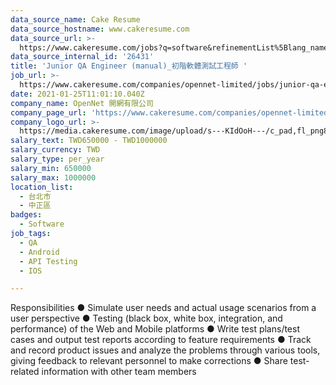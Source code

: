 ```yaml
---
data_source_name: Cake Resume
data_source_hostname: www.cakeresume.com
data_source_url: >-
  https://www.cakeresume.com/jobs?q=software&refinementList%5Blang_name%5D%5B0%5D=English&refinementList%5Bsalary_type%5D=per_year&range%5Bsalary_range%5D%5Bmin%5D=1000000&page=2
data_source_internal_id: '26431'
title: 'Junior QA Engineer (manual)_初階軟體測試工程師 '
job_url: >-
  https://www.cakeresume.com/companies/opennet-limited/jobs/junior-qa-engineer-manual-_software-test-engineer
date: 2021-01-25T11:01:10.040Z
company_name: OpenNet 開網有限公司
company_page_url: 'https://www.cakeresume.com/companies/opennet-limited'
company_logo_url: >-
  https://media.cakeresume.com/image/upload/s---KIdOoH---/c_pad,fl_png8,h_200,w_200/v1574663536/bzaybcelyff1kqaqhhmr.png
salary_text: TWD650000 - TWD1000000
salary_currency: TWD
salary_type: per_year
salary_min: 650000
salary_max: 1000000
location_list:
  - 台北市
  - 中正區
badges:
  - Software
job_tags:
  - QA
  - Android
  - API Testing
  - IOS

---
```


Responsibilities ● Simulate user needs and actual usage scenarios from a user perspective ● Testing (black box, white box, integration, and performance) of the Web and Mobile platforms ● Write test plans/test cases and output test reports according to feature requirements ● Track and record product issues and analyze the problems through various tools, giving feedback to relevant personnel to make corrections ● Share test-related information with other team members